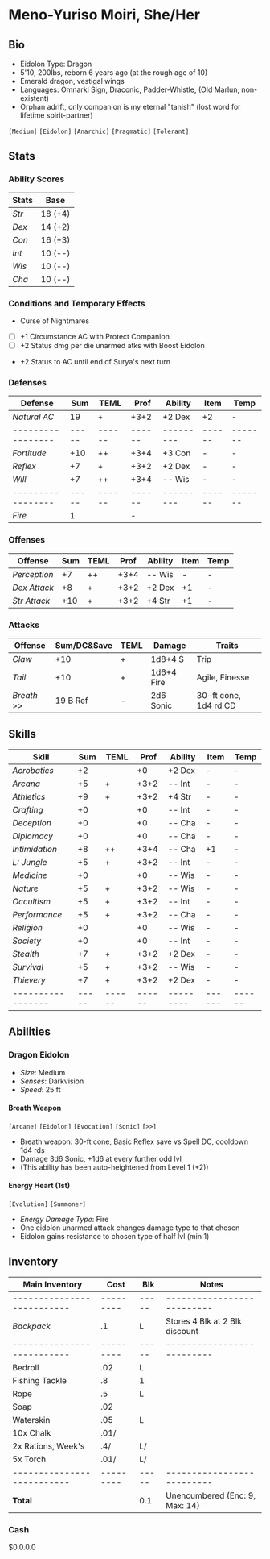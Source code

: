 # Meno-Yuriso Moiri, She/Her
## Bio
- Eidolon Type: Dragon
- 5'10, 200lbs, reborn 6 years ago (at the rough age of 10)
- Emerald dragon, vestigal wings
- Languages: Omnarki Sign, Draconic, Padder-Whistle, (Old Marlun, non-existent)
- Orphan adrift, only companion is my eternal "tanish" (lost word for lifetime spirit-partner)

`[Medium]` `[Eidolon]` `[Anarchic]` `[Pragmatic]` `[Tolerant]`

## Stats
### Ability Scores
| Stats | Base    |
|-------|---------|
| *Str* | 18 (+4) |
| *Dex* | 14 (+2) |
| *Con* | 16 (+3) |
| *Int* | 10 (--) |
| *Wis* | 10 (--) |
| *Cha* | 10 (--) |

### Conditions and Temporary Effects
- Curse of Nightmares
- [ ] +1 Circumstance AC with Protect Companion
- [ ] +2 Status dmg per die unarmed atks with Boost Eidolon
- +2 Status to AC until end of Surya's next turn

### Defenses
| **Defense**     | Sum | TEML | Prof | Ability | Item |  Temp |
|-----------------|-----|------|------|---------|------|-------|
| *Natural AC*    | 19  | +    | +3+2 | +2 Dex  | +2   |  -
|-----------------|-----|------|------|---------|------|-------|
| *Fortitude*     | +10 | ++   | +3+4 | +3 Con  | -    |  -
| *Reflex*        | +7  | +    | +3+2 | +2 Dex  | -    |  -
| *Will*          | +7  | ++   | +3+4 | -- Wis  | -    |  -
|-----------------|-----|------|------|---------|------|-------|
| *Fire*          |  1  |                              |  -

### Offenses
| **Offense**     | Sum | TEML | Prof | Ability | Item | Temp |
|-----------------|-----|------|------|---------|------|------|
| *Perception*    | +7  | ++   | +3+4 | -- Wis  | -    | -
| *Dex Attack*    | +8  | +    | +3+2 | +2 Dex  | +1   | -
| *Str Attack*    | +10 | +    | +3+2 | +4 Str  | +1   | -

### Attacks
| **Offense**     | Sum/DC&Save | TEML | Damage     | Traits |
|-----------------|-------------|------|------------|--------|
| *Claw*          | +10         | +    | 1d8+4 S    | Trip
| *Tail*          | +10         | +    | 1d6+4 Fire | Agile, Finesse
| *Breath*     >> | 19 B Ref    | -    | 2d6 Sonic  | 30-ft cone, 1d4 rd CD

## Skills
| **Skill**       | Sum | TEML | Prof | Ability | Item | Temp |
|-----------------|-----|------|------|---------|------|------|
| *Acrobatics*    | +2  |      | +0   | +2 Dex  | -    | -
| *Arcana*        | +5  | +    | +3+2 | -- Int  | -    | -
| *Athletics*     | +9  | +    | +3+2 | +4 Str  | -    | -
| *Crafting*      | +0  |      | +0   | -- Int  | -    | -
| *Deception*     | +0  |      | +0   | -- Cha  | -    | -
| *Diplomacy*     | +0  |      | +0   | -- Cha  | -    | -
| *Intimidation*  | +8  | ++   | +3+4 | -- Cha  | +1   | -
| *L: Jungle*     | +5  | +    | +3+2 | -- Int  | -    | -
| *Medicine*      | +0  |      | +0   | -- Wis  | -    | -
| *Nature*        | +5  | +    | +3+2 | -- Wis  | -    | -
| *Occultism*     | +5  | +    | +3+2 | -- Int  | -    | -
| *Performance*   | +5  | +    | +3+2 | -- Cha  | -    | -
| *Religion*      | +0  |      | +0   | -- Wis  | -    | -
| *Society*       | +0  |      | +0   | -- Int  | -    | -
| *Stealth*       | +7  | +    | +3+2 | +2 Dex  | -    | -
| *Survival*      | +5  | +    | +3+2 | -- Wis  | -    | -
| *Thievery*      | +7  | +    | +3+2 | +2 Dex  | -    | -
|-----------------|-----|------|------|---------|------|------|

## Abilities
### Dragon Eidolon
- *Size*: Medium
- *Senses*: Darkvision
- *Speed*: 25 ft

#### Breath Weapon
`[Arcane]` `[Eidolon]` `[Evocation]` `[Sonic]` `[>>]`
- Breath weapon: 30-ft cone, Basic Reflex save vs Spell DC, cooldown 1d4 rds
- Damage 3d6 Sonic, +1d6 at every further odd lvl
- (This ability has been auto-heightened from Level 1 (+2))


#### Energy Heart (1st)
`[Evolution]` `[Summoner]`
- *Energy Damage Type*: Fire
- One eidolon unarmed attack changes damage type to that chosen
- Eidolon gains resistance to chosen type of half lvl (min 1)

## Inventory
| **Main Inventory**       | Cost    | Blk | Notes
|--------------------------|---------|-----|--------------------------
|--------------------------|---------|-----|--------------------------
| *Backpack*               |     .1  |   L | Stores 4 Blk at 2 Blk discount
|--------------------------|---------|-----|--------------------------
| Bedroll                  |     .02 |   L |
| Fishing Tackle           |     .8  |   1 |
| Rope                     |     .5  |   L |
| Soap                     |     .02 |     |
| Waterskin                |     .05 |   L |
| 10x Chalk                |     .01/|     |
| 2x Rations, Week's       |     .4/ |   L/|
| 5x Torch                 |     .01/|   L/|
|--------------------------|---------|-----|--------------------------
| **Total**                |         | 0.1 | Unencumbered (Enc: 9, Max: 14)

### Cash
$0.0.0.0
